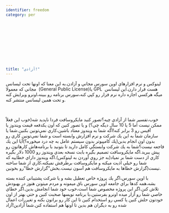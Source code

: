 ```yaml
---
identifier: freedom
category: per
  



  
  





title: "آزادي!"
---
```



لينوكس و نرم افزارهاي اوپن سورس مجاني و آزادن.به اين معنا كه اونها تحت
ليسانس مجاني كه معمولا&nbsp; (General Public License)یا&nbsp;GPL &nbsp;هست قرار
دارن.اين ليسانس ميگه هركسي اجازه داره نرم فزار رو كپي كنه،سورس برنامه
رو ببينه،اونرو ويرايش كنه و تحت همين ليسانس منتشر كنه.<br />


<br />


خوب،تفسير شما از آزادي چيه؟تصور كنيد مايكروسافت فردا ناپديد شه(خوب اين
فعلاً ممكن نيست اما 5 يا 10 سال ديگه چي؟) و يا تصور كنين كه اون يكدفعه
قيمت ويندوز يا آفيس رو 3 برابر كنه!اگه شما به ويندوز معتاد باشين،كاري
نمي&zwnj;تونين بكنين.شما يا سازمان شما به اين يك شركت و نرم افزارش
وابسته است و شما نمي&zwnj;تونين كاري رو بدون اون انجام بدبن(يك کامپيوتر
بدون سيستم عامل به چه درد ميخوره؟)آيا اين يك فاجعه نيست؟شما به يك شركت
وابستگي كامل داريد تا بتونيد با برنامه&zwnj;هاش كارهاتون رو پيش
ببريد.اگه مايكروسافت تصميم بگيره بابت نسخه بعدي ويندوز رو 1000 دلار
بگيره كاري از دست شما بر نمياد(به جز روي آوردن به لينوكس).اگه ويندوز
داراي خطاييه كه شما رو خيلي اذيت ميكنه و مايكروسافت برطرفش نميكنه،كاري
از شما ساخته نيست(گزارش خطاها به مايكروسافت هم آسون نيست.بخش"گزارش
خطا"رو بخونين.



 
 با اوپن سورس،اگر يك پروژه خاص تعطيل بشه و يا شركت پشتيباني كننده
بسته بشه،همه كدها براي جامعه اوپن سورس باق ميمونه و مردم ميتونن هنوز در
بهبودش تلاش كنن.اگر اين پروژه مخصوص شما است،خوب خود شما انجامش بدين.اگر
خطاي خاصي شما رو آزار ميده اونرو بفرستين،با برنامه نويسها صحبت كنين و
حتي بهتر از اون خودتون حلش كنين يا كسي رو استخدام كنين تا اين كار رو
براتون بكنه و تغيررات اعمال شده رو به ديگران هم بدين تا اونها هم
استفاده كنن.شما آزادين!آزاد












